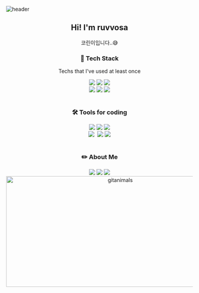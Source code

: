 ![header](https://capsule-render.vercel.app/api?type=waving&height=300&color=gradient&text=Welcome!)



<h2 align="center">Hi! I'm ruvvosa</h2><p size: 9px; align ="center">코린이입니다..😅</p>

<!-- 기술 스택 -->
<h3 align = "center">📌 Tech Stack</h3><p align="center">Techs that I've used at least once

<div align ="center">

<img src="https://img.shields.io/badge/Python-3766AB?style=flat-square&logo=Python&logoColor=white"/>
<img src="https://img.shields.io/badge/c-A8B9CC?style=flat-square&logo=c&logoColor=white"/></a>
<img src="https://img.shields.io/badge/c++-00599C?style=flat-square&logo=cplusplus&logoColor=white"/>
<br>
<img src="https://img.shields.io/badge/html-E34F26?style=flat-square&logo=html5&logoColor=white"/></a>
<img src="https://img.shields.io/badge/css-663399?style=flat-square&logo=css&logoColor=white"/></a>
<img src="https://img.shields.io/badge/javascript-F7DF1E?style=flat-square&logo=javascript&logoColor=white"/></a>
</div>
<!-- 코딩 관련 툴-->
<br>
<h3 align = "center">🛠 Tools for coding</h3>
<div align = "center">
  <img src = "https://img.shields.io/badge/git-F05033.svg?style=flat-square&logo=git&logoColor=white" />
  <img src = "https://img.shields.io/badge/github-181717.svg?style=flat-square&logo=github&logoColor=white" />
  <img src = "https://img.shields.io/badge/Anaconda-44A833.svg?style=flat-square&logo=Anaconda&logoColor=white" />
</div>
<div align = "center">
  <img src = "https://img.shields.io/badge/VS%20Code-22ABF3.svg?style=flat-square&logo=visual-studio-code&logoColor=white" />&nbsp
  <img src = "https://img.shields.io/badge/pycharm-000000.svg?style=flat-square&logo=pycharm&logoColor=white" />
  <img src = "https://img.shields.io/badge/Jupyter-F37626.svg?style=flat-square&logo=Jupyter&logoColor=white" />
</div>
<br>

<!-- 연락수단 -->
<h3 align = "center">✏️ About Me</h3>
<div align = "center">
<a href="https://velog.io/@sbddb036/posts" target="_blank">
 <img src = "https://img.shields.io/badge/velog-20C997.svg?style=flat-square&logo=velog&logoColor=white" /></a>
 <a href="https://www.instagram.com/ruvvosa/" target="_blank">
 <img src = "https://img.shields.io/badge/instagram-FF0069.svg?style=flat-square&logo=instagram&logoColor=white" /></a>
 <a href="https://careerly.co.kr/profiles/506004" target="_blank">
 <img src = "https://img.shields.io/badge/careerly-white.svg?style=flat-square&logo=cloudera&logoColor=black" /></a>
 <br>

<a href="https://www.gitanimals.org/">
      <img
        src="https://render.gitanimals.org/guilds/680048729661395855/draw"
        width="600"
        height="300"
        alt="gitanimals"
      />
    </a>
 
 





</div>



